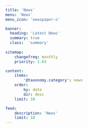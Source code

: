 ```yaml
---
title: 'News'
menu: 'News'
menu_icon: 'newspaper-o'

banner:
  heading: 'Latest News'
  summary: true
  class:  'summary'
      
sitemap:
    changefreq: monthly
    priority: 1.03

content:
    items:
        '@taxonomy.category': news
    order:
        by: date
        dir: desc
    limit: 10

feed:
    description: 'News'
    limit: 10       
---
```


